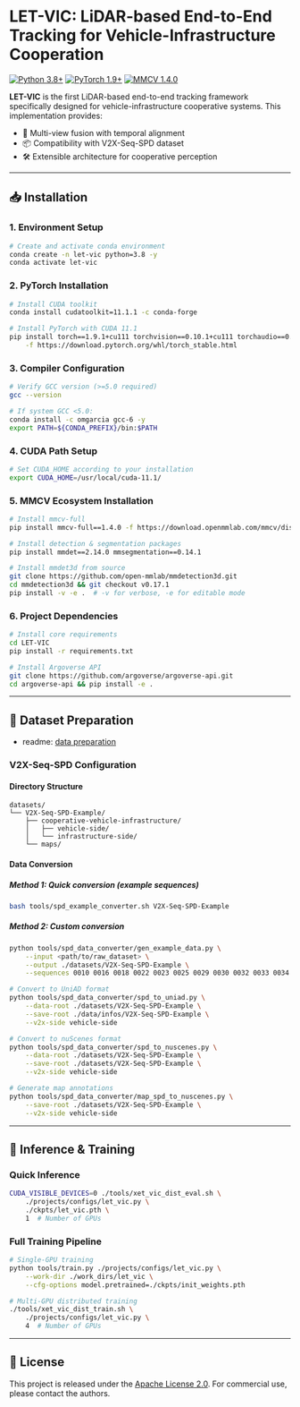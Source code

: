 # LET-VIC: LiDAR-based End-to-End Tracking for Vehicle-Infrastructure Cooperation

[![Python 3.8+](https://img.shields.io/badge/Python-3.8%2B-blue.svg)](https://www.python.org/)
[![PyTorch 1.9+](https://img.shields.io/badge/PyTorch-1.9.1%2BCUDA111-red.svg)](https://pytorch.org/)
[![MMCV 1.4.0](https://img.shields.io/badge/MMCV_Full-1.4.0-green.svg)](https://mmcv.readthedocs.io/)

**LET-VIC** is the first LiDAR-based end-to-end tracking framework specifically designed for vehicle-infrastructure cooperative systems. This implementation provides:

- 🚀 Multi-view fusion with temporal alignment
- 📦 Compatibility with V2X-Seq-SPD dataset
- 🛠️ Extensible architecture for cooperative perception

---

## 📥 Installation

### 1. Environment Setup
```bash
# Create and activate conda environment
conda create -n let-vic python=3.8 -y
conda activate let-vic
```

### 2. PyTorch Installation
```bash
# Install CUDA toolkit
conda install cudatoolkit=11.1.1 -c conda-forge

# Install PyTorch with CUDA 11.1
pip install torch==1.9.1+cu111 torchvision==0.10.1+cu111 torchaudio==0.9.1 \
    -f https://download.pytorch.org/whl/torch_stable.html
```

### 3. Compiler Configuration
```bash
# Verify GCC version (>=5.0 required)
gcc --version

# If system GCC <5.0:
conda install -c omgarcia gcc-6 -y
export PATH=${CONDA_PREFIX}/bin:$PATH
```

### 4. CUDA Path Setup
```bash
# Set CUDA_HOME according to your installation
export CUDA_HOME=/usr/local/cuda-11.1/
```

### 5. MMCV Ecosystem Installation
```bash
# Install mmcv-full
pip install mmcv-full==1.4.0 -f https://download.openmmlab.com/mmcv/dist/cu111/torch1.9.0/index.html

# Install detection & segmentation packages
pip install mmdet==2.14.0 mmsegmentation==0.14.1

# Install mmdet3d from source
git clone https://github.com/open-mmlab/mmdetection3d.git
cd mmdetection3d && git checkout v0.17.1
pip install -v -e .  # -v for verbose, -e for editable mode
```

### 6. Project Dependencies
```bash
# Install core requirements
cd LET-VIC
pip install -r requirements.txt

# Install Argoverse API
git clone https://github.com/argoverse/argoverse-api.git
cd argoverse-api && pip install -e .
```

---

## 📁 Dataset Preparation

- readme: [data preparation](./tools/spd_data_converter/README.md)

### V2X-Seq-SPD Configuration

#### Directory Structure
```
datasets/
└── V2X-Seq-SPD-Example/
    ├── cooperative-vehicle-infrastructure/
    │   ├── vehicle-side/
    │   └── infrastructure-side/
    └── maps/
```

#### Data Conversion

##### Method 1: Quick conversion (example sequences)
```bash
bash tools/spd_example_converter.sh V2X-Seq-SPD-Example
```

##### Method 2: Custom conversion
```bash
python tools/spd_data_converter/gen_example_data.py \
    --input <path/to/raw_dataset> \
    --output ./datasets/V2X-Seq-SPD-Example \
    --sequences 0010 0016 0018 0022 0023 0025 0029 0030 0032 0033 0034 0035
```

```bash
# Convert to UniAD format
python tools/spd_data_converter/spd_to_uniad.py \
    --data-root ./datasets/V2X-Seq-SPD-Example \
    --save-root ./data/infos/V2X-Seq-SPD-Example \
    --v2x-side vehicle-side

# Convert to nuScenes format
python tools/spd_data_converter/spd_to_nuscenes.py \
    --data-root ./datasets/V2X-Seq-SPD-Example \
    --save-root ./datasets/V2X-Seq-SPD-Example \
    --v2x-side vehicle-side

# Generate map annotations
python tools/spd_data_converter/map_spd_to_nuscenes.py \
    --save-root ./datasets/V2X-Seq-SPD-Example \
    --v2x-side vehicle-side
```

---

## 🚀 Inference & Training

### Quick Inference

```bash
CUDA_VISIBLE_DEVICES=0 ./tools/xet_vic_dist_eval.sh \
    ./projects/configs/let_vic.py \
    ./ckpts/let_vic.pth \
    1  # Number of GPUs
```

### Full Training Pipeline

```bash
# Single-GPU training
python tools/train.py ./projects/configs/let_vic.py \
    --work-dir ./work_dirs/let_vic \
    --cfg-options model.pretrained=./ckpts/init_weights.pth

# Multi-GPU distributed training
./tools/xet_vic_dist_train.sh \
    ./projects/configs/let_vic.py \
    4  # Number of GPUs
```

---

## 📜 License
This project is released under the [Apache License 2.0](https://github.com/OpenDriveLab/UniAD/blob/main/LICENSE). For commercial use, please contact the authors.


